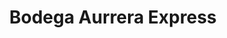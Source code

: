 ---
title: "Bodega Aurrera Express"
url: /san-francisco-de-los-romo/bodega-aurrera-express/
shop: Lebensmittel
---